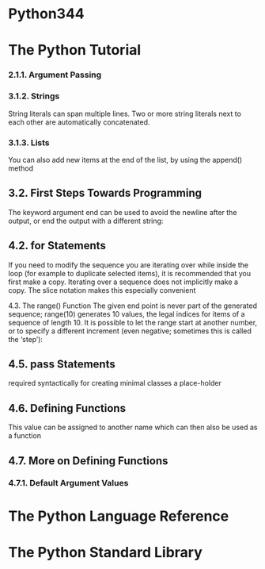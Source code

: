 # Python344

# The Python Tutorial

### 2.1.1. Argument Passing

### 3.1.2. Strings
String literals can span multiple lines.
Two or more string literals next to each other are automatically concatenated.
### 3.1.3. Lists
You can also add new items at the end of the list, by using the append() method

## 3.2. First Steps Towards Programming
The keyword argument end can be used to avoid the newline after the output, or end the output with a different string:

## 4.2. for Statements
If you need to modify the sequence you are iterating over while inside the loop
(for example to duplicate selected items),
it is recommended that you first make a copy.
Iterating over a sequence does not implicitly make a copy.
The slice notation makes this especially convenient

4.3. The range() Function
The given end point is never part of the generated sequence;
range(10) generates 10 values,
the legal indices for items of a sequence of length 10.
It is possible to let the range start at another number,
or to specify a different increment
(even negative; sometimes this is called the ‘step’):

## 4.5. pass Statements
required syntactically
for creating minimal classes
a place-holder

## 4.6. Defining Functions
This value can be assigned to another name which can then also be used as a function

## 4.7. More on Defining Functions
### 4.7.1. Default Argument Values


# The Python Language Reference

# The Python Standard Library
